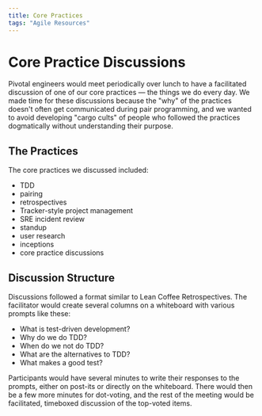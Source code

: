 ```yaml
---
title: Core Practices
tags: "Agile Resources"
---
```


# Core Practice Discussions

Pivotal engineers would meet periodically over lunch to have a facilitated discussion of one of our core practices — the things we do every day. We made time for these discussions because the "why" of the practices doesn't often get communicated during pair programming, and we wanted to avoid developing "cargo cults" of people who followed the practices dogmatically without understanding their purpose.

## The Practices
The core practices we discussed included:

- TDD
- pairing
- retrospectives
- Tracker-style project management
- SRE incident review
- standup
- user research
- inceptions
- core practice discussions

## Discussion Structure

Discussions followed a format similar to Lean Coffee Retrospectives. The facilitator would create several columns on a whiteboard with various prompts like these:

- What is test-driven development?
- Why do we do TDD?
- When do we not do TDD?
- What are the alternatives to TDD?
- What makes a good test?

Participants would have several minutes to write their responses to the prompts, either on post-its or directly on the whiteboard. There would then be a few more minutes for dot-voting, and the rest of the meeting would be facilitated, timeboxed discussion of the top-voted items.
